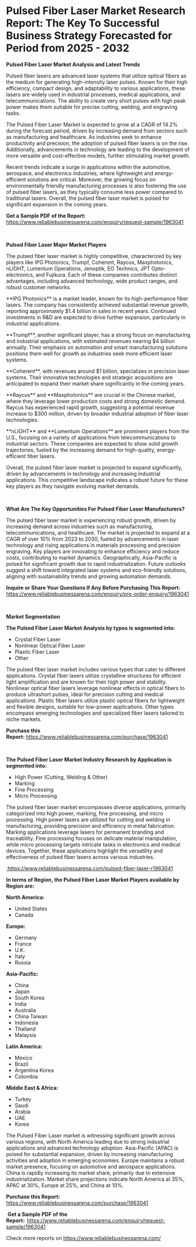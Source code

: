 <p><h1>Pulsed Fiber Laser Market Research Report: The Key To Successful Business Strategy Forecasted for Period from 2025 - 2032</h1></p><p><strong>Pulsed Fiber Laser Market Analysis and Latest Trends</strong></p>
<p><p>Pulsed fiber lasers are advanced laser systems that utilize optical fibers as the medium for generating high-intensity laser pulses. Known for their high efficiency, compact design, and adaptability to various applications, these lasers are widely used in industrial processes, medical applications, and telecommunications. The ability to create very short pulses with high peak power makes them suitable for precise cutting, welding, and engraving tasks.</p><p>The Pulsed Fiber Laser Market is expected to grow at a CAGR of 14.2% during the forecast period, driven by increasing demand from sectors such as manufacturing and healthcare. As industries seek to enhance productivity and precision, the adoption of pulsed fiber lasers is on the rise. Additionally, advancements in technology are leading to the development of more versatile and cost-effective models, further stimulating market growth.</p><p>Recent trends indicate a surge in applications within the automotive, aerospace, and electronics industries, where lightweight and energy-efficient solutions are critical. Moreover, the growing focus on environmentally friendly manufacturing processes is also fostering the use of pulsed fiber lasers, as they typically consume less power compared to traditional lasers. Overall, the pulsed fiber laser market is poised for significant expansion in the coming years.</p></p>
<p><strong>Get a Sample PDF of the Report:&nbsp;</strong> <a href="https://www.reliablebusinessarena.com/enquiry/request-sample/1963041?utm_campaign=3211&utm_medium=2&utm_source=Github&utm_content=ia&utm_term=08042025&utm_id=pulsed-fiber-laser">https://www.reliablebusinessarena.com/enquiry/request-sample/1963041</a></p>
<p>&nbsp;</p>
<p><strong>Pulsed Fiber Laser Major Market Players</strong></p>
<p><p>The pulsed fiber laser market is highly competitive, characterized by key players like IPG Photonics, Trumpf, Coherent, Raycus, Maxphotonics, nLIGHT, Lumentum Operations, Jenoptik, EO Technics, JPT Opto-electronics, and Fujikura. Each of these companies contributes distinct advantages, including advanced technology, wide product ranges, and robust customer networks.</p><p>**IPG Photonics** is a market leader, known for its high-performance fiber lasers. The company has consistently achieved substantial revenue growth, reporting approximately $1.4 billion in sales in recent years. Continued investments in R&D are expected to drive further expansion, particularly in industrial applications.</p><p>**Trumpf**, another significant player, has a strong focus on manufacturing and industrial applications, with estimated revenues nearing $4 billion annually. Their emphasis on automation and smart manufacturing solutions positions them well for growth as industries seek more efficient laser systems.</p><p>**Coherent**, with revenues around $1 billion, specializes in precision laser systems. Their innovative technologies and strategic acquisitions are anticipated to expand their market share significantly in the coming years.</p><p>**Raycus** and **Maxphotonics** are crucial in the Chinese market, where they leverage lower production costs and strong domestic demand. Raycus has experienced rapid growth, suggesting a potential revenue increase to $300 million, driven by broader industrial adoption of fiber laser technologies.</p><p>**nLIGHT** and **Lumentum Operations** are prominent players from the U.S., focusing on a variety of applications from telecommunications to industrial sectors. These companies are expected to show solid growth trajectories, fueled by the increasing demand for high-quality, energy-efficient fiber lasers.</p><p>Overall, the pulsed fiber laser market is projected to expand significantly, driven by advancements in technology and increasing industrial applications. This competitive landscape indicates a robust future for these key players as they navigate evolving market demands.</p></p>
<p>&nbsp;</p>
<p><strong>What Are The Key Opportunities For Pulsed Fiber Laser Manufacturers?</strong></p>
<p><p>The pulsed fiber laser market is experiencing robust growth, driven by increasing demand across industries such as manufacturing, telecommunications, and healthcare. The market is projected to expand at a CAGR of over 10% from 2023 to 2030, fueled by advancements in laser technology and rising applications in materials processing and precision engraving. Key players are innovating to enhance efficiency and reduce costs, contributing to market dynamics. Geographically, Asia-Pacific is poised for significant growth due to rapid industrialization. Future outlooks suggest a shift toward integrated laser systems and eco-friendly solutions, aligning with sustainability trends and growing automation demands.</p></p>
<p><strong>Inquire or Share Your Questions If Any Before Purchasing This Report:</strong> <a href="https://www.reliablebusinessarena.com/enquiry/pre-order-enquiry/1963041?utm_campaign=3211&utm_medium=2&utm_source=Github&utm_content=ia&utm_term=08042025&utm_id=pulsed-fiber-laser">https://www.reliablebusinessarena.com/enquiry/pre-order-enquiry/1963041</a></p>
<p>&nbsp;</p>
<p><strong>Market Segmentation</strong></p>
<p><strong>The Pulsed Fiber Laser Market Analysis by types is segmented into:</strong></p>
<p><ul><li>Crystal Fiber Laser</li><li>Nonlinear Optical Fiber Laser</li><li>Plastic Fiber Laser</li><li>Other</li></ul></p>
<p><p>The pulsed fiber laser market includes various types that cater to different applications. Crystal fiber lasers utilize crystalline structures for efficient light amplification and are known for their high power and stability. Nonlinear optical fiber lasers leverage nonlinear effects in optical fibers to produce ultrashort pulses, ideal for precision cutting and medical applications. Plastic fiber lasers utilize plastic optical fibers for lightweight and flexible designs, suitable for low-power applications. Other types encompass emerging technologies and specialized fiber lasers tailored to niche markets.</p></p>
<p><strong>Purchase this Report:&nbsp;</strong><a href="https://www.reliablebusinessarena.com/purchase/1963041?utm_campaign=3211&utm_medium=2&utm_source=Github&utm_content=ia&utm_term=08042025&utm_id=pulsed-fiber-laser">https://www.reliablebusinessarena.com/purchase/1963041</a></p>
<p>&nbsp;</p>
<p><strong>The Pulsed Fiber Laser Market Industry Research by Application is segmented into:</strong></p>
<p><ul><li>High Power (Cutting, Welding & Other)</li><li>Marking</li><li>Fine Processing</li><li>Micro Processing</li></ul></p>
<p><p>The pulsed fiber laser market encompasses diverse applications, primarily categorized into high power, marking, fine processing, and micro processing. High power lasers are utilized for cutting and welding in manufacturing, providing precision and efficiency in metal fabrication. Marking applications leverage lasers for permanent branding and traceability. Fine processing focuses on delicate material manipulation, while micro processing targets intricate tasks in electronics and medical devices. Together, these applications highlight the versatility and effectiveness of pulsed fiber lasers across various industries.</p></p>
<p><a href="https://www.reliablebusinessarena.com/pulsed-fiber-laser-r1963041?utm_campaign=3211&utm_medium=2&utm_source=Github&utm_content=ia&utm_term=08042025&utm_id=pulsed-fiber-laser">&nbsp;https://www.reliablebusinessarena.com/pulsed-fiber-laser-r1963041</a></p>
<p><strong>In terms of Region, the Pulsed Fiber Laser Market Players available by Region are:</strong></p>
<p>
    <p> <strong> North America: </strong>
        <ul>
            <li>United States</li>
            <li>Canada</li>
        </ul>
        </p> 
    <p> <strong> Europe: </strong>
        <ul>
            <li>Germany</li>
            <li>France</li>
            <li>U.K.</li>
            <li>Italy</li>
            <li>Russia</li>
        </ul>
        </p> 
    <p> <strong> Asia-Pacific: </strong>
        <ul>
            <li>China</li>
            <li>Japan</li>
            <li>South Korea</li>
            <li>India</li>
            <li>Australia</li>
            <li>China Taiwan</li>
            <li>Indonesia</li>
            <li>Thailand</li>
            <li>Malaysia</li>
        </ul>
        </p> 
    <p> <strong> Latin America: </strong>
        <ul>
            <li>Mexico</li>
            <li>Brazil</li>
            <li>Argentina Korea</li>
            <li>Colombia</li>
        </ul>
        </p> 
    <p> <strong> Middle East & Africa: </strong>
        <ul>
            <li>Turkey</li>
            <li>Saudi</li>
            <li>Arabia</li>
            <li>UAE</li>
            <li>Korea</li>
        </ul>
    </p>
    </p>
<p><p>The Pulsed Fiber Laser market is witnessing significant growth across various regions, with North America leading due to strong industrial applications and advanced technology adoption. Asia-Pacific (APAC) is poised for substantial expansion, driven by increasing manufacturing activities and adoption in emerging economies. Europe maintains a robust market presence, focusing on automotive and aerospace applications. China is rapidly increasing its market share, primarily due to extensive industrialization. Market share projections indicate North America at 35%, APAC at 30%, Europe at 25%, and China at 10%.</p></p>
<p><strong>Purchase this Report: </strong><a href="https://www.reliablebusinessarena.com/purchase/1963041?utm_campaign=3211&utm_medium=2&utm_source=Github&utm_content=ia&utm_term=08042025&utm_id=pulsed-fiber-laser">https://www.reliablebusinessarena.com/purchase/1963041</a></p>
<p>&nbsp;<strong>Get a Sample PDF of the Report:&nbsp;&nbsp;</strong><a href="https://www.reliablebusinessarena.com/enquiry/request-sample/1963041?utm_campaign=3211&utm_medium=2&utm_source=Github&utm_content=ia&utm_term=08042025&utm_id=pulsed-fiber-laser">https://www.reliablebusinessarena.com/enquiry/request-sample/1963041</a></p>
<p><strong></strong></p>
<p>Check more reports on <a href="https://www.reliablebusinessarena.com/?utm_campaign=3211&utm_medium=2&utm_source=Github&utm_content=ia&utm_term=08042025&utm_id=pulsed-fiber-laser">https://www.reliablebusinessarena.com/</a></p>